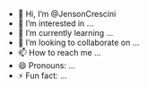 - 👋 Hi, I’m @JensonCrescini
- 👀 I’m interested in ...
- 🌱 I’m currently learning ...
- 💞️ I’m looking to collaborate on ...
- 📫 How to reach me ...
- 😄 Pronouns: ...
- ⚡ Fun fact: ...

<!---
JensonCrescini/JensonCrescini is a ✨ special ✨ repository because its `README.md` (this file) appears on your GitHub profile.
You can click the Preview link to take a look at your changes.
--->
